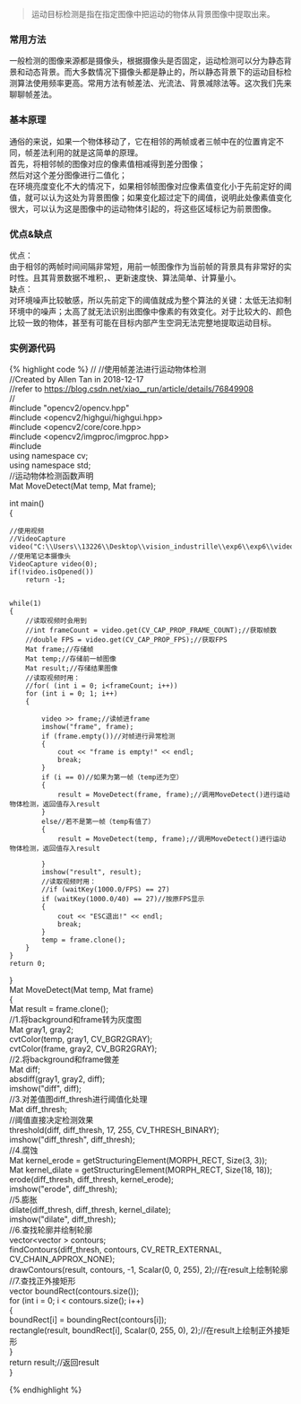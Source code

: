 >运动目标检测是指在指定图像中把运动的物体从背景图像中提取出来。

### 常用方法

一般检测的图像来源都是摄像头，根据摄像头是否固定，运动检测可以分为静态背景和动态背景。而大多数情况下摄像头都是静止的，所以静态背景下的运动目标检测算法使用频率更高。常用方法有帧差法、光流法、背景减除法等。这次我们先来聊聊帧差法。

### 基本原理

通俗的来说，如果一个物体移动了，它在相邻的两帧或者三帧中在的位置肯定不同，帧差法利用的就是这简单的原理。  
首先，将相邻帧的图像对应的像素值相减得到差分图像；  
然后对这个差分图像进行二值化；  
在环境亮度变化不大的情况下，如果相邻帧图像对应像素值变化小于先前定好的阈值，就可以认为这处为背景图像；如果变化超过定下的阈值，说明此处像素值变化很大，可以认为这是图像中的运动物体引起的，将这些区域标记为前景图像。

### 优点&缺点

优点：  
由于相邻的两帧时间间隔非常短，用前一帧图像作为当前帧的背景具有非常好的实时性。且其背景数据不堆积，、更新速度快、算法简单、计算量小。  
缺点：  
对环境噪声比较敏感，所以先前定下的阈值就成为整个算法的关键：太低无法抑制环境中的噪声；太高了就无法识别出图像中像素的有效变化。对于比较大的、颜色比较一致的物体，甚至有可能在目标内部产生空洞无法完整地提取运动目标。

### 实例源代码

{% highlight code %}
//
//使用帧差法进行运动物体检测  
//Created by Allen Tan in 2018-12-17  
//refer to https://blog.csdn.net/xiao__run/article/details/76849908  
//   
#include "opencv2/opencv.hpp"  
#include <opencv2/highgui/highgui.hpp>  
#include <opencv2/core/core.hpp>  
#include <opencv2/imgproc/imgproc.hpp>  
#include <iostream>  
using namespace cv;  
using namespace std;  
//运动物体检测函数声明  
Mat MoveDetect(Mat temp, Mat frame);  

int main()  
{  

    //使用视频  
    //VideoCapture video("C:\\Users\\13226\\Desktop\\vision_industrille\\exp6\\exp6\\videoTest.avi");  
    //使用笔记本摄像头  
    VideoCapture video(0);  
    if(!video.isOpened())  
        return -1;  


    while(1)  
    {  
        //读取视频时会用到  
        //int frameCount = video.get(CV_CAP_PROP_FRAME_COUNT);//获取帧数  
        //double FPS = video.get(CV_CAP_PROP_FPS);//获取FPS  
        Mat frame;//存储帧  
        Mat temp;//存储前一帧图像  
        Mat result;//存储结果图像  
        //读取视频时用：  
        //for( (int i = 0; i<frameCount; i++))  
        for (int i = 0; 1; i++)  
        {  

            video >> frame;//读帧进frame  
            imshow("frame", frame);  
            if (frame.empty())//对帧进行异常检测  
            {  
                cout << "frame is empty!" << endl;  
                break;  
            }  
            if (i == 0)//如果为第一帧（temp还为空）  
            {  
                result = MoveDetect(frame, frame);//调用MoveDetect()进行运动物体检测，返回值存入result  
            }  
            else//若不是第一帧（temp有值了）  
            {  
                result = MoveDetect(temp, frame);//调用MoveDetect()进行运动物体检测，返回值存入result  
  
            }  
            imshow("result", result);  
            //读取视频时用：  
            //if (waitKey(1000.0/FPS) == 27)  
            if (waitKey(1000.0/40) == 27)//按原FPS显示  
            {  
                cout << "ESC退出!" << endl;  
                break;  
            }  
            temp = frame.clone();  
        }  
    }  
    return 0;  

}  
Mat MoveDetect(Mat temp, Mat frame)  
{  
    Mat result = frame.clone();  
    //1.将background和frame转为灰度图  
    Mat gray1, gray2;  
    cvtColor(temp, gray1, CV_BGR2GRAY);  
    cvtColor(frame, gray2, CV_BGR2GRAY);  
    //2.将background和frame做差  
    Mat diff;  
    absdiff(gray1, gray2, diff);  
    imshow("diff", diff);  
    //3.对差值图diff_thresh进行阈值化处理  
    Mat diff_thresh;  
    //阈值直接决定检测效果  
    threshold(diff, diff_thresh, 17, 255, CV_THRESH_BINARY);  
    imshow("diff_thresh", diff_thresh);  
    //4.腐蚀  
    Mat kernel_erode = getStructuringElement(MORPH_RECT, Size(3, 3));  
    Mat kernel_dilate = getStructuringElement(MORPH_RECT, Size(18, 18));  
    erode(diff_thresh, diff_thresh, kernel_erode);  
    imshow("erode", diff_thresh);  
    //5.膨胀  
    dilate(diff_thresh, diff_thresh, kernel_dilate);  
    imshow("dilate", diff_thresh);  
    //6.查找轮廓并绘制轮廓  
    vector<vector<Point> > contours;  
    findContours(diff_thresh, contours, CV_RETR_EXTERNAL, CV_CHAIN_APPROX_NONE);  
    drawContours(result, contours, -1, Scalar(0, 0, 255), 2);//在result上绘制轮廓  
    //7.查找正外接矩形  
    vector<Rect> boundRect(contours.size());  
    for (int i = 0; i < contours.size(); i++)  
    {  
        boundRect[i] = boundingRect(contours[i]);  
        rectangle(result, boundRect[i], Scalar(0, 255, 0), 2);//在result上绘制正外接矩形  
    }  
    return result;//返回result  
}  

{% endhighlight %} 